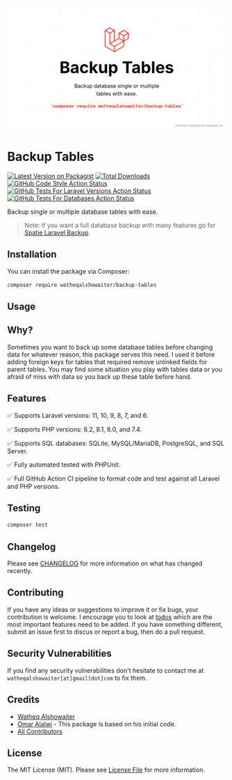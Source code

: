 ![Package cover](./arts/package-cover.png)

# Backup Tables

[![Latest Version on Packagist](https://img.shields.io/packagist/v/watheqalshowaiter/backup-tables.svg?style=flat-square)](https://packagist.org/packages/watheqalshowaiter/backup-tables)
[![Total Downloads](https://img.shields.io/packagist/dt/watheqalshowaiter/backup-tables.svg?style=flat-square)](https://packagist.org/packages/watheqalshowaiter/backup-tables)
[![GitHub Code Style Action Status](https://img.shields.io/github/actions/workflow/status/watheqalshowaiter/backup-tables/fix-php-code-style-issues.yml?branch=main&label=code%20style&style=flat-square)](https://github.com/watheqalshowaiter/backup-tables/actions?query=workflow%3A"Fix+PHP+code+style+issues"+branch%3Amain)
[![GitHub Tests For Laravel Versions Action Status](https://img.shields.io/github/actions/workflow/status/watheqalshowaiter/backup-tables/tests-for-laravel-versions.yml?branch=main&label=tests-for-laravel-versions&style=flat-square)](https://github.com/watheqalshowaiter/backup-tables/actions?query=workflow%3A"tests-for-laravel-versions"+branch%3Amain)
[![GitHub Tests For Databases Action Status](https://img.shields.io/github/actions/workflow/status/watheqalshowaiter/backup-tables/tests-for-databases.yml?branch=main&label=tests-for-databases&style=flat-square)](https://github.com/watheqalshowaiter/backup-tables/actions?query=workflow%3Atests-for-databases+branch%3Amain)

Backup single or multiple database tables with ease.

> Note: if you want a full database backup with many features go for [Spatie Laravel Backup](https://github.com/spatie/laravel-backup).

## Installation

You can install the package via Composer:

```bash
composer require watheqalshowaiter/backup-tables
```

## Usage

[//]: # ()
[//]: # (-   Add the `BackupTables` trait to your class.)

[//]: # ()
[//]: # (```php)

[//]: # (use WatheqAlshowaiter\ModelRequiredFields\RequiredFields;)

[//]: # ()
[//]: # (class User extends Model)

[//]: # ({)

[//]: # (   use RequiredFields;)

[//]: # (})

[//]: # (```)

[//]: # ()
[//]: # (-   Now use the trait as follows)

[//]: # ()
[//]: # (```php)

[//]: # (User::getRequiredFields&#40;&#41;; // returns ['name', 'email', 'password'])

[//]: # (```)

[//]: # ()
[//]: # (That's it!)

[//]: # ()
[//]: # (### Another Complex Table)

[//]: # ()
[//]: # (let's say the `Post` model has these fields)

[//]: # ()
[//]: # (```php)

[//]: # (Schema::create&#40;'posts', function &#40;Blueprint $table&#41; {)

[//]: # (    $table->uuid&#40;'id'&#41;->primary&#40;&#41;; // primary key)

[//]: # (    $table->foreignId&#40;'user_id'&#41;->constrained&#40;&#41;; // required)

[//]: # (    $table->foreignId&#40;'category_id'&#41;->nullable&#40;&#41;; // nullable)

[//]: # (    $table->uuid&#40;&#41;; // required &#40;but will be changed later&#41; 👇)

[//]: # (    $table->ulid&#40;'ulid'&#41;->nullable&#40;&#41;; // nullable &#40;but will be changed later&#41; 👇)

[//]: # (    $table->boolean&#40;'active'&#41;->default&#40;false&#41;; // default)

[//]: # (    $table->string&#40;'title'&#41;; // required)

[//]: # (    $table->json&#40;'description'&#41;->nullable&#40;&#41;; // nullable &#40;but will be changed later&#41; 👇)

[//]: # (    $table->string&#40;'slug'&#41;->nullable&#40;&#41;->unique&#40;&#41;; // nullable)

[//]: # (    $table->timestamps&#40;&#41;; // nullable)

[//]: # (    $table->softDeletes&#40;&#41;; // nullable)

[//]: # (}&#41;;)

[//]: # ()
[//]: # (// later migration..)

[//]: # (Schema::table&#40;'posts', function&#40;Blueprint $table&#41;{)

[//]: # (    $table->json&#40;'description'&#41;->nullable&#40;false&#41;->change&#40;&#41;; // required)

[//]: # (    $table->ulid&#40;'ulid'&#41;->nullable&#40;false&#41;->change&#40;&#41;; // required)

[//]: # (    $table->uuid&#40;&#41;->nullable&#40;&#41;->change&#40;&#41;; // nullable)

[//]: # (}&#41;;)

[//]: # (```)

[//]: # ()
[//]: # (-   We can add the `RequiredFields` trait to the `Post` Model)

[//]: # ()
[//]: # (```php)

[//]: # (use WatheqAlshowaiter\ModelRequiredFields\RequiredFields;)

[//]: # ()
[//]: # (class Post extends Model)

[//]: # ({)

[//]: # (   use RequiredFields;)

[//]: # (})

[//]: # (```)

[//]: # ()
[//]: # (-   Now use the trait as follows)

[//]: # ()
[//]: # (```php)

[//]: # (Post::getRequiredFields&#40;&#41;; // returns ['user_id', 'ulid', 'title', 'description'])

[//]: # (```)

[//]: # ()
[//]: # (### And more)

[//]: # ()
[//]: # (We have the flexibility to get required fields with nullables, defaults, primary keys, and a mix of them or return all fields. You can use these methods with these results:)

[//]: # ()
[//]: # (```php)

[//]: # (// The default parameters, only required fields)

[//]: # (Post::getRequiredFields&#40;)

[//]: # (    $withNullables = false,)

[//]: # (    $withDefaults = false,)

[//]: # (    $withPrimaryKey = false)

[//]: # (&#41;;)

[//]: # (// or)

[//]: # (Post::getRequiredFields&#40;&#41;;)

[//]: # (// returns ['user_id', 'ulid', 'title', 'description'])

[//]: # (```)

[//]: # ()
[//]: # (```php)

[//]: # (// get required fields with nullables)

[//]: # (Post::getRequiredFields&#40;)

[//]: # (    $withNullables = true,)

[//]: # (    $withDefaults = false,)

[//]: # (    $withPrimaryKey = false)

[//]: # (&#41;;)

[//]: # (// or)

[//]: # (Post::getRequiredFields&#40;)

[//]: # (    $withNullables = true,)

[//]: # (&#41;;)

[//]: # (// or)

[//]: # (Post::getRequiredFields&#40;true&#41;;)

[//]: # (// or)

[//]: # (Post::getRequiredFieldsWithNullables&#40;&#41;;)

[//]: # (// returns ['user_id', 'category_id', 'uuid', 'ulid', 'title', 'description', 'slug', 'created_at', 'updated_at', 'deleted_at'])

[//]: # (```)

[//]: # ()
[//]: # (```php)

[//]: # (// get required fields with defaults)

[//]: # (Post::getRequiredFields&#40;)

[//]: # (    $withNullables = false,)

[//]: # (    $withDefaults = true,)

[//]: # (    $withPrimaryKey = false)

[//]: # (&#41;;)

[//]: # (// or)

[//]: # (Post::getRequiredFieldsWithDefaults&#40;&#41;;)

[//]: # (// returns ['user_id', 'ulid', 'active', 'title', 'description'])

[//]: # (```)

[//]: # ()
[//]: # (```php)

[//]: # (// get required fields with primary key)

[//]: # (Post::getRequiredFields&#40;)

[//]: # (    $withNullables = false,)

[//]: # (    $withDefaults = false,)

[//]: # (    $withPrimaryKey = true)

[//]: # (&#41;;)

[//]: # (// or)

[//]: # (Post::getRequiredFieldsWithPrimaryKey&#40;&#41;;)

[//]: # (// returns ['id', 'user_id', 'ulid', 'title', 'description'])

[//]: # (```)

[//]: # ()
[//]: # (```php)

[//]: # (// get required fields with nullables and defaults)

[//]: # (Post::getRequiredFields&#40;)

[//]: # (    $withNullables = true,)

[//]: # (    $withDefaults = true,)

[//]: # (    $withPrimaryKey = false)

[//]: # (&#41;;)

[//]: # (// or)

[//]: # (Post::getRequiredFieldsWithNullablesAndDefaults&#40;&#41;;)

[//]: # (// returns ['user_id', 'category_id', 'uuid', 'ulid', 'active', 'title', 'description', 'slug', 'created_at', 'updated_at', 'deleted_at'])

[//]: # (```)

[//]: # ()
[//]: # (```php)

[//]: # (// get required fields with nullables and primary key)

[//]: # (Post::getRequiredFields&#40;)

[//]: # (    $withNullables = true,)

[//]: # (    $withDefaults = false,)

[//]: # (    $withPrimaryKey = true)

[//]: # (&#41;;)

[//]: # (// or)

[//]: # (Post::getRequiredFieldsWithNullablesAndPrimaryKey&#40;&#41;;)

[//]: # (// returns ['id', 'user_id', 'category_id', 'uuid', 'ulid', 'title', 'description', 'slug', 'created_at', 'updated_at', 'deleted_at'])

[//]: # (```)

[//]: # ()
[//]: # (```php)

[//]: # (// get required fields with defaults and primary key)

[//]: # (Post::getRequiredFields&#40;)

[//]: # (    $withNullables = false,)

[//]: # (    $withDefaults = true,)

[//]: # (    $withPrimaryKey = true)

[//]: # (&#41;;)

[//]: # (// or)

[//]: # (Post::getRequiredFieldsWithDefaultsAndPrimaryKey&#40;&#41;;)

[//]: # (// returns ['id', 'user_id', 'ulid', 'active', 'title', 'description'])

[//]: # (```)

[//]: # ()
[//]: # (```php)

[//]: # (// get required fields with defaults and primary key)

[//]: # (Post::getRequiredFields&#40;)

[//]: # (    $withNullables = true,)

[//]: # (    $withDefaults = true,)

[//]: # (    $withPrimaryKey = true)

[//]: # (&#41;;)

[//]: # (// or)

[//]: # (Post::getAllFields&#40;&#41;;)

[//]: # (// returns ['id', 'user_id', 'category_id', 'uuid', 'ulid', 'active', 'title', 'description', 'slug', 'created_at', 'updated_at', 'deleted_at'])

[//]: # (```)

## Why?

Sometimes you want to back up some database tables before changing data for whatever reason, this package serves this need. I used it before adding foreign keys for tables that required remove unlinked fields for parent tables. You may find some situation you play with tables data or you afraid of miss with data so you back up these table before hand.

[//]: # ()
[//]: # (So Briefly, This package is useful if:)

[//]: # ()
[//]: # (-   you want to build factories or tests for projects you didn't start from scratch.)

[//]: # (-   you are working with a legacy project and don't want to be faced with SQL errors when creating tables.)

[//]: # (-   you have so many fields in your table and want to get the required fields fast.)

[//]: # (-   or any use case you find it useful.)

## Features

✅ Supports Laravel versions: 11, 10, 9, 8, 7, and 6.

✅ Supports PHP versions: 8.2, 8.1, 8.0, and 7.4.

✅ Supports SQL databases: SQLite, MySQL/MariaDB, PostgreSQL, and SQL Server.

✅ Fully automated tested with PHPUnit.

✅ Full GitHub Action CI pipeline to format code and test against all Laravel and PHP versions.

## Testing

```bash
composer test
```

## Changelog

Please see [CHANGELOG](CHANGELOG.md) for more information on what has changed recently.

## Contributing

If you have any ideas or suggestions to improve it or fix bugs, your contribution is welcome. I encourage you to look at [todos](./todos.md) which are the most important features need to be added. If you have something different, submit an issue first to discus or report a bug, then do a pull request.

## Security Vulnerabilities

If you find any security vulnerabilities don't hesitate to contact me at `watheqalshowaiter[at]gmail[dot]com` to fix
them.

## Credits

-   [Watheq Alshowaiter](https://github.com/WatheqAlshowaiter)
  -   [Omar Alalwi](https://github.com/omaralalwi) - This package is based on his initial code. 
-   [All Contributors](../../contributors)

## License

The MIT License (MIT). Please see [License File](LICENSE.md) for more information.
